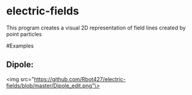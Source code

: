 # electric-fields
This program creates a visual 2D representation of field lines created by point particles

#Examples

<h2>Dipole:</h2>

<img src="https://github.com/Rbot427/electric-fields/blob/master/Dipole_edit.png"\>
